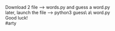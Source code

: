 Download 2 file --> words.py and guess a word.py                                                                                                    
later, launch the file --> python3 guess\ a\ word.py                                                                                                    
Good luck!                                                                                                                                              
#arty
